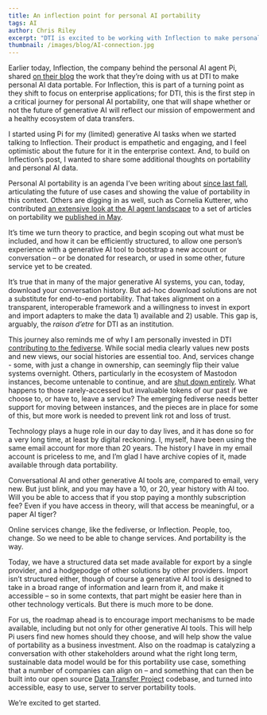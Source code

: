 ```yaml
---
title: An inflection point for personal AI portability
tags: AI
author: Chris Riley
excerpt: "DTI is excited to be working with Inflection to make personal AI portability a reality. Read more here."
thumbnail: /images/blog/AI-connection.jpg
---
```


Earlier today, Inflection, the company behind the personal AI agent Pi, shared [on their blog](https://inflection.ai/the-future-of-pi) the work that they’re doing with us at DTI to make personal AI data portable. For Inflection, this is part of a turning point as they shift to focus on enterprise applications; for DTI, this is the first step in a critical journey for personal AI portability, one that will shape whether or not the future of generative AI will reflect our mission of empowerment and a healthy ecosystem of data transfers.

I started using Pi for my (limited) generative AI tasks when we started talking to Inflection. Their product is empathetic and engaging, and I feel optimistic about the future for it in the enterprise context. And, to build on Inflection’s post, I wanted to share some additional thoughts on portability and personal AI data.

Personal AI portability is an agenda I’ve been writing about [since last fall](https://dtinit.org/blog/2023/11/21/future-AI-portable), articulating the future of use cases and showing the value of portability in this context. Others are digging in as well, such as Cornelia Kutterer, who contributed [an extensive look at the AI agent landscape](https://ai-regulation.com/what-if-you-move-on-from-your-ai-companion-data-portability-rights-in-the-era-of-autonomous-ai-agents/) to a set of articles on portability we [published in May](https://dtinit.org/assets/DTI-Data-Portability-Compendium.pdf).

It’s time we turn theory to practice, and begin scoping out what must be included, and how it can be efficiently structured, to allow one person’s experience with a generative AI tool to bootstrap a new account or conversation – or be donated for research, or used in some other, future service yet to be created.

It’s true that in many of the major generative AI systems, you can, today, download your conversation history. But ad-hoc download solutions are not a substitute for end-to-end portability. That takes alignment on a transparent, interoperable framework and a willingness to invest in export and import adapters to make the data 1) available and 2) usable. This gap is, arguably, the _raison d’etre_ for DTI as an institution.

This journey also reminds me of why I am personally invested in DTI [contributing to the fediverse](https://dtinit.org/docs/dtp-federated-miniconference-report). While social media clearly values new posts and new views, our social histories are essential too. And, services change - some, with just a change in ownership, can seemingly flip their value systems overnight. Others, particularly in the ecosystem of Mastodon instances, become untenable to continue, and are [shut down entirely](https://news.ycombinator.com/item?id=34748195#:~:text=Mastodon.,May%209%2C%202023%20%7C%20Hacker%20News). What happens to those rarely-accessed but invaluable tokens of our past if we choose to, or have to, leave a service? The emerging fediverse needs better support for moving between instances, and the pieces are in place for some of this, but more work is needed to prevent link rot and loss of trust.

Technology plays a huge role in our day to day lives, and it has done so for a very long time, at least by digital reckoning. I, myself, have been using the same email account for more than 20 years. The history I have in my email account is priceless to me, and I’m glad I have archive copies of it, made available through data portability.

Conversational AI and other generative AI tools are, compared to email, very new. But just blink, and you may have a 10, or 20, year history with AI too. Will you be able to access that if you stop paying a monthly subscription fee? Even if you have access in theory, will that access be meaningful, or a paper AI tiger?

Online services change, like the fediverse, or Inflection. People, too, change. So we need to be able to change services. And portability is the way.

Today, we have a structured data set made available for export by a single provider, and a hodgepodge of other solutions by other providers. Import isn’t structured either, though of course a generative AI tool is designed to take in a broad range of information and learn from it, and make it accessible – so in some contexts, that part might be easier here than in other technology verticals. But there is much more to be done.

For us, the roadmap ahead is to encourage import mechanisms to be made available, including but not only for other generative AI tools. This will help Pi users find new homes should they choose, and will help show the value of portability as a business investment. Also on the roadmap is catalyzing a conversation with other stakeholders around what the right long term, sustainable data model would be for this portability use case, something that a number of companies can align on – and something that can then be built into our open source [Data Transfer Project](https://github.com/dtinit/data-transfer-project) codebase, and turned into accessible, easy to use, server to server portability tools.

We’re excited to get started.
